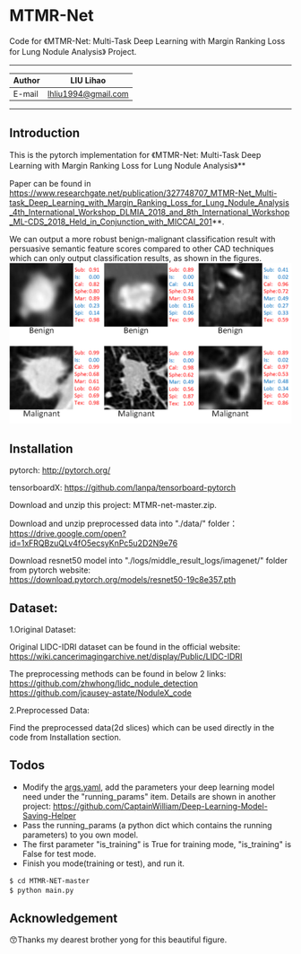 # MTMR-Net
Code for 《MTMR-Net: Multi-Task Deep Learning with Margin Ranking Loss for Lung Nodule Analysis》 Project.

****
|Author|LIU Lihao|
|---|---
|E-mail|lhliu1994@gmail.com
****


## Introduction

This is the pytorch implementation for 《MTMR-Net: Multi-Task Deep Learning with Margin Ranking Loss for Lung Nodule Analysis》**

Paper can be found in https://www.researchgate.net/publication/327748707_MTMR-Net_Multi-task_Deep_Learning_with_Margin_Ranking_Loss_for_Lung_Nodule_Analysis_4th_International_Workshop_DLMIA_2018_and_8th_International_Workshop_ML-CDS_2018_Held_in_Conjunction_with_MICCAI_201**.

We can output a more robust benign-malignant classification result with persuasive semantic feature scores compared to other CAD techniques which can only output classification results, as shown in the figures.
  ![image](https://github.com/CaptainWilliam/MTMR-net/blob/master/data/github_image/fig_1.png)

## Installation

pytorch: http://pytorch.org/

tensorboardX: https://github.com/lanpa/tensorboard-pytorch

Download and unzip this project: MTMR-net-master.zip.

Download and unzip preprocessed data into "./data/" folder：<br>https://drive.google.com/open?id=1xFRQBzuQLv4fO5ecsyKnPc5u2D2N9e76

Download resnet50 model into "./logs/middle_result_logs/imagenet/" folder from pytorch website:<br>https://download.pytorch.org/models/resnet50-19c8e357.pth

## Dataset:

1.Original Dataset:

Original LIDC-IDRI dataset can be found in the official website: 
<br>https://wiki.cancerimagingarchive.net/display/Public/LIDC-IDRI

The preprocessing methods can be found in below 2 links: 
<br>https://github.com/zhwhong/lidc_nodule_detection
<br>https://github.com/jcausey-astate/NoduleX_code


2.Preprocessed Data:

Find the preprocessed data(2d slices) which can be used directly in the code from Installation section.



## Todos

 - Modify the [args.yaml](https://github.com/CaptainWilliam/MTMR-net/blob/master/conf/args.yaml), add the parameters your deep learning model need under the "running_params" item. Details are shown in another project: https://github.com/CaptainWilliam/Deep-Learning-Model-Saving-Helper
 - Pass the running_params (a python dict which contains the running parameters) to you own model.
 - The first parameter "is_training" is True for training mode, "is_training" is False for test mode.
 - Finish you mode(training or test), and run it.
 
```sh
$ cd MTMR-NET-master
$ python main.py
```

## Acknowledgement

:kissing_smiling_eyes:Thanks my dearest brother yong for this beautiful figure.
